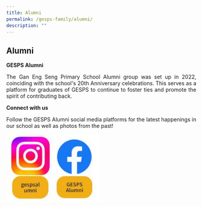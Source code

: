 ```yaml
---
title: Alumni
permalink: /gesps-family/alumni/
description: ""
---
```

## Alumni

**GESPS Alumni**

<p align="justify">The Gan Eng Seng Primary School Alumni group was set up in 2022, coinciding with the school's 20th Anniversary celebrations. This serves as a platform for graduates of GESPS to continue to foster ties and promote the spirit of contributing back.</p>

**Connect with us**

<p align="justify">Follow the GESPS Alumni social media platforms for the latest happenings&nbsp;in our school as well as photos from the  
past!</p>

<p><a href="https://www.instagram.com/gespsalumni/">
<img style="width:25%" align="left" src="/images/photo1668806084.jpeg">
</a></p>
<p><a href="https://www.facebook.com/profile.php?id=100084117153720&amp;ref=page_internal">
<img style="width:23.5%" align="center" src="/images/photo1668806144.jpeg">
</a></p><br clear="left">